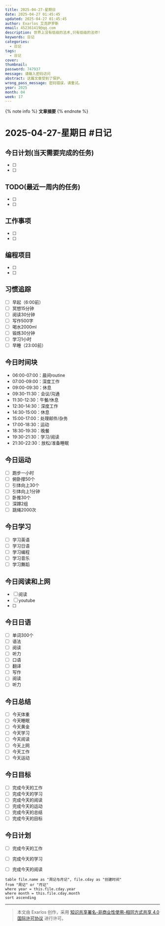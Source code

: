 ```yaml
---
title: 2025-04-27-星期日
date: 2025-04-27 01:45:45
updated: 2025-04-27 01:45:45
author: Exarlos 艾克萨罗斯
email: 452361419@qq.com
description: 世界上没有低级的法术,只有低级的法师!
keywords: 日记
categories:
  - 日记
tags:
  - 日记
cover:
thumbnail:
password: 747937
message: 请输入密码访问
abstract: 这篇文章受到了保护。
wrong_pass_message: 密码错误，请重试。
year: 2025
month: 04
week: 17
---
```


<!-- 在此处添加文章摘要 -->
{% note info %}
**文章摘要**
{% endnote %}

<!-- more -->

# 2025-04-27-星期日 #日记

## 今日计划(当天需要完成的任务)
- [ ] <!-- 昨日计划已完成 -->
- [ ] 

## TODO(最近一周内的任务)
- [ ] <!-- 昨日TODO已完成 -->
- [ ] 

## 工作事项
- [ ] <!-- 昨日工作已完成 -->
- [ ] 

## 编程项目
- [ ] <!-- 昨日编程项目已完成 -->
- [ ] 

## 习惯追踪
- [ ] 早起（6:00前）
- [ ] 冥想15分钟
- [ ] 阅读30分钟
- [ ] 写作500字
- [ ] 喝水2000ml
- [ ] 锻炼30分钟
- [ ] 学习1小时
- [ ] 早睡（23:00前）

## 今日时间块
- 06:00-07:00：晨间routine
- 07:00-09:00：深度工作
- 09:00-09:30：休息
- 09:30-11:30：会议/沟通
- 11:30-12:30：午餐/休息
- 12:30-14:30：深度工作
- 14:30-15:00：休息
- 15:00-17:00：处理邮件/杂务
- 17:00-18:30：运动
- 18:30-19:30：晚餐
- 19:30-21:30：学习/阅读
- 21:30-22:30：放松/准备睡眠

## 今日运动

- [ ] 跑步一小时
- [ ] 俯卧撑50个
- [ ] 引体向上30个
- [ ] 引体向上1分钟
- [ ] 卧推30个
- [ ] 深蹲2组
- [ ] 跳绳2000次

## 今日学习
- [ ] 学习英语
- [ ] 学习日语
- [ ] 学习编程
- [ ] 学习音乐
- [ ] 学习舞蹈

## 今日阅读和上网
- [ ] 阅读 
- [ ] youtube
- [ ] 

## 今日日语
- [ ] 单词300个
- [ ] 语法
- [ ] 阅读
- [ ] 听力
- [ ] 口语
- [ ] 翻译
- [ ] 写作
- [ ] 阅读
- [ ] 听力

## 今日总结

- [ ] 今天体重
- [ ] 今天睡眠
- [ ] 今天黄金
- [ ] 今天学习
- [ ] 今天阅读
- [ ] 今天上网
- [ ] 今天工作
- [ ] 今天运动

## 今日目标
- [ ] 完成今天的工作
- [ ] 完成今天的学习
- [ ] 完成今天的阅读
- [ ] 完成今天的运动
- [ ] 完成今天的总结
- [ ] 完成今天的目标

## 今日计划
- [ ] 完成今天的工作
- [ ] 完成今天的学习
- [ ] 完成今天的阅读


<!-- 以下内容仅在Obsidian中显示，在Hexo中会被忽略 -->
<!-- 月记和周记查询 (Obsidian Dataview) -->
```dataview
table file.name as "周记与月记", file.cday as "创建时间"
from "周记" or "月记"
where year = this.file.cday.year
where month = this.file.cday.month
sort ascending
```
<!-- 在Hexo中显示的替代内容 -->
<!-- 请访问我的周记和月记分类查看更多内容 -->




---
> 本文由 Exarlos 创作，采用 [知识共享署名-非商业性使用-相同方式共享 4.0 国际许可协议](http://creativecommons.org/licenses/by-nc-sa/4.0/) 进行许可。

<!-- Obsidian 元数据 (不会影响 Hexo 解析) -->
<!--
创建时间: 2025-04-27-星期日 01:45
year: 2025
month: 04
week: 17
day: 27
-->

